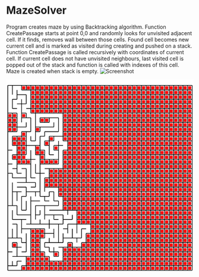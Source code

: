 # MazeSolver

Program creates maze by using Backtracking algorithm. Function CreatePassage starts at point 0,0 and
randomly looks for unvisited adjacent cell. If it finds, removes wall between those cells. Found cell becomes new current cell and
is marked as visited during creating and pushed on a stack. Function CreatePassage is called recursively with coordinates of current cell.
If current cell does not have unvisited neighbours, last visited cell is popped out of the stack and function is called with indexes 
of this cell. Maze is created when stack is empty.
![Screenshot](https://github.com/qjcina/Timesheet/blob/master/screenshots/mainScreen.png)

![](https://github.com/rc000/MazeSolver/blob/master/Screenshots/DuringCreating.png)




